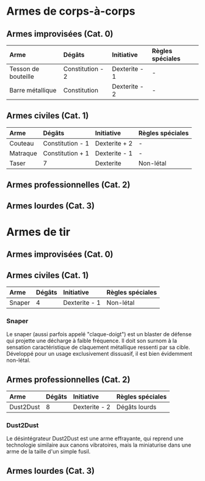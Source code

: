 # Armes de corps-à-corps
## Armes improvisées (Cat. 0)
| Arme  | Dégâts | Initiative | Règles spéciales |
| :------ | :-------- | :-------- | :------------------- |
| Tesson de bouteille | Constitution - 2 | Dexterite - 1 | - |
| Barre métallique | Constitution | Dexterite - 2 | - |
## Armes civiles (Cat. 1)
| Arme  | Dégâts | Initiative | Règles spéciales |
| :------ | :-------- | :-------- | :------------------- |
| Couteau | Constitution - 1 | Dexterite + 2 | - |
| Matraque | Constitution + 1 | Dexterite - 1 | - |
| Taser | 7 | Dexterite | Non-létal |
## Armes professionnelles (Cat. 2)
## Armes lourdes (Cat. 3)
# Armes de tir
## Armes improvisées (Cat. 0)
## Armes civiles (Cat. 1)
| Arme  | Dégâts | Initiative | Règles spéciales |
| :------ | :-------- | :-------- | :------------------- |
| Snaper | 4 | Dexterite - 1 | Non-létal |
### Snaper
Le snaper (aussi parfois appelé "claque-doigt") est un blaster de défense qui projette une décharge à faible fréquence. Il doit son surnom à la sensation caractéristique de claquement métallique ressenti par sa cible. Développé pour un usage exclusivement dissuasif, il est bien évidemment non-létal.
## Armes professionnelles (Cat. 2)
| Arme  | Dégâts | Initiative | Règles spéciales |
| :------ | :-------- | :-------- | :------------------- |
| Dust2Dust | 8 | Dexterite - 2 | Dégâts lourds |
### Dust2Dust
Le désintégrateur Dust2Dust est une arme effrayante, qui reprend une technologie similaire aux canons vibratoires, mais la miniaturise dans une arme de la taille d'un simple fusil.
## Armes lourdes (Cat. 3)
